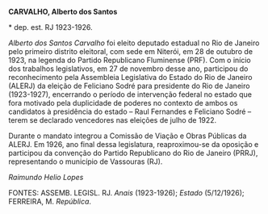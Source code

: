 **CARVALHO, Alberto dos Santos**

\* dep. est. RJ 1923-1926.

*Alberto dos Santos Carvalho* foi eleito deputado estadual no Rio de
Janeiro pelo primeiro distrito eleitoral, com sede em Niterói, em 28 de
outubro de 1923, na legenda do Partido Republicano Fluminense (PRF). Com
o início dos trabalhos legislativos, em 27 de novembro desse ano,
participou do reconhecimento pela Assembleia Legislativa do Estado do
Rio de Janeiro (ALERJ) da eleição de Feliciano Sodré para presidente do
Rio de Janeiro (1923-1927), encerrando o período de intervenção federal
no estado que fora motivado pela duplicidade de poderes no contexto de
ambos os candidatos à presidência do estado – Raul Fernandes e Feliciano
Sodré – terem se declarado vencedores nas eleições de julho de 1922.

Durante o mandato integrou a Comissão de Viação e Obras Públicas da
ALERJ. Em 1926, ano final dessa legislatura, reaproximou-se da oposição
e participou da convenção do Partido Republicano do Rio de Janeiro
(PRRJ), representando o município de Vassouras (RJ).

*Raimundo Helio Lopes*

FONTES: ASSEMB. LEGISL. RJ. *Anais* (1923-1926); *Estado* (5/12/1926);
FERREIRA, M. *República*.
